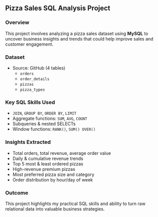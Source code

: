 ## Pizza Sales SQL Analysis Project

### Overview
This project involves analyzing a pizza sales dataset using **MySQL** to uncover business insights and trends that could help improve sales and customer engagement.

### Dataset
- Source: GitHub (4 tables)
  - `orders`
  - `order_details`
  - `pizzas`
  - `pizza_types`

### Key SQL Skills Used
- `JOIN`, `GROUP BY`, `ORDER BY`, `LIMIT`
- Aggregate functions: `SUM`, `AVG`, `COUNT`
- Subqueries & nested SELECTs
- Window functions: `RANK()`, `SUM() OVER()`

### Insights Extracted
- Total orders, total revenue, average order value
- Daily & cumulative revenue trends
- Top 5 most & least ordered pizzas
- High-revenue premium pizzas
- Most preferred pizza size and category
- Order distribution by hour/day of week

### Outcome
This project highlights my practical SQL skills and ability to turn raw relational data into valuable business strategies.

